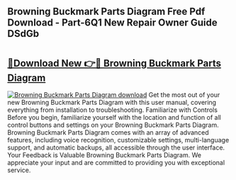 ## Browning Buckmark Parts Diagram Free Pdf Download - Part-6Q1 New Repair Owner Guide DSdGb

# <h2><a href="http://dfn9p8.blite.top/?on=Browning+Buckmark+Parts+Diagram">🔗Download New 👉🔴 Browning Buckmark Parts Diagram</a></h2>

[![Browning Buckmark Parts Diagram download](https://i.imgur.com/lujVjoI.png)](http://dfn9p8.blite.top/?on=Browning+Buckmark+Parts+Diagram)
Get the most out of your new Browning Buckmark Parts Diagram with this user manual, covering everything from installation to troubleshooting. Familiarize with Controls Before you begin, familiarize yourself with the location and function of all control buttons and settings on your Browning Buckmark Parts Diagram. Browning Buckmark Parts Diagram comes with an array of advanced features, including voice recognition, customizable settings, multi-language support, and automatic backups, all accessible through the user interface. Your Feedback is Valuable Browning Buckmark Parts Diagram. We appreciate your input and are committed to providing you with exceptional service.
